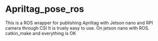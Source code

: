 # Apriltag_pose_ros
This is a ROS wrapper for publishing Apriltag with Jetson nano and RPI camera through CSI
It is truely easy to use. On jetson nano with ROS. 
catkin_make
and everything is OK
